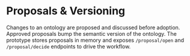 # Proposals & Versioning

Changes to an ontology are proposed and discussed before adoption. Approved proposals bump the semantic version of the ontology. The prototype stores proposals in memory and exposes `/proposal/open` and `/proposal/decide` endpoints to drive the workflow.
